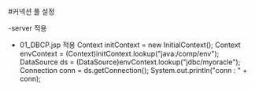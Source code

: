 #커넥션 풀 설정

-server 적용
<Resource name="jdbc/myoracle" auth="Container"
type="javax.sql.DataSource" driverClassName="oracle.jdbc.OracleDriver"
url="jdbc:oracle:thin:@127.0.0.1:1521:xe"
username="scott" password="tiger" maxTotal="20" maxIdle="10"
maxWaitMillis="-1"/>
		              
- 01_DBCP.jsp 적용
Context initContext = new InitialContext();
Context envContext  = (Context)initContext.lookup("java:/comp/env");
DataSource ds = (DataSource)envContext.lookup("jdbc/myoracle");
Connection conn = ds.getConnection();
System.out.println("conn : " + conn);
